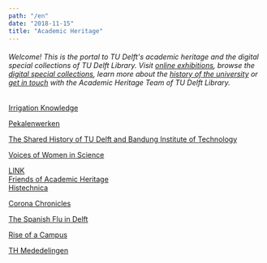 ```yaml
---
path: "/en"
date: "2018-11-15"
title: "Academic Heritage"
---
```


###### Welcome! This is the portal to TU Delft's academic heritage and the digital special collections of TU Delft Library. Visit [online exhibitions](/en/exhibitions/), browse the [digital special collections](/en/collections/), learn more about the [history of the university](/en/publications/) or [get in touch](/en/about/) with the Academic Heritage Team of TU Delft Library.

<div class="blocks">
<div class="block tint purple cutcorners w-4 h-4 image">

[Irrigation Knowledge](/en/exhibitions/irrigation-knowledge)
</div>
<div class="block tint copper cutcorners w-4 h-4 image">

[Pekalenwerken](/en/objects/lib-tresor-trl-9-3)
</div>
<div class="block cutcorners w-4 h-4 article">

[The Shared History of TU Delft and Bandung Institute of Technology](/en/publications/tu-itb)
</div>
<div class="block tint purple cutcorners w-4 h-4 image">

[Voices of Women in Science](/en/exhibitions/voices-of-wis)
</div>
<div class="block cutcorners w-4 h-4 article">
    <a href="http://histechnica.nl/">
        <div class="boxtitle">LINK</div>
        <div class="maintitle">Friends of Academic Heritage</div>
        <div class="caption">Histechnica</div>
    </a>
</div>
<div class="block tint purple cutcorners w-4 h-4 image">

[Corona Chronicles](/en/exhibitions/corona-chronicles)
</div>
<div class="block cutcorners w-4 h-4 article">

[The Spanish Flu in Delft](/en/publications/delta-spanish-flu)
</div>
<div class="block tint purple cutcorners w-4 h-4 image">

[Rise of a Campus](/en/exhibitions/rise-of-a-campus)
</div>
<div class="block tint copper cutcorners w-4 h-4 image">

[TH Mededelingen](/nl/collections/lib-tresor-th-mededelingen)
</div>
</div>

